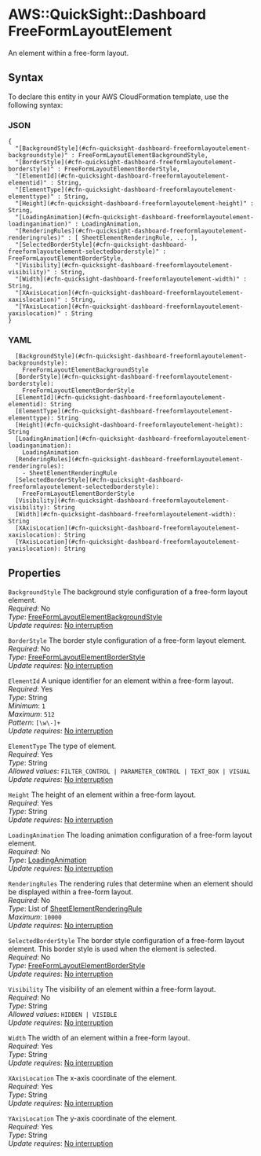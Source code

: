 # AWS::QuickSight::Dashboard FreeFormLayoutElement<a name="aws-properties-quicksight-dashboard-freeformlayoutelement"></a>

An element within a free\-form layout\.

## Syntax<a name="aws-properties-quicksight-dashboard-freeformlayoutelement-syntax"></a>

To declare this entity in your AWS CloudFormation template, use the following syntax:

### JSON<a name="aws-properties-quicksight-dashboard-freeformlayoutelement-syntax.json"></a>

```
{
  "[BackgroundStyle](#cfn-quicksight-dashboard-freeformlayoutelement-backgroundstyle)" : FreeFormLayoutElementBackgroundStyle,
  "[BorderStyle](#cfn-quicksight-dashboard-freeformlayoutelement-borderstyle)" : FreeFormLayoutElementBorderStyle,
  "[ElementId](#cfn-quicksight-dashboard-freeformlayoutelement-elementid)" : String,
  "[ElementType](#cfn-quicksight-dashboard-freeformlayoutelement-elementtype)" : String,
  "[Height](#cfn-quicksight-dashboard-freeformlayoutelement-height)" : String,
  "[LoadingAnimation](#cfn-quicksight-dashboard-freeformlayoutelement-loadinganimation)" : LoadingAnimation,
  "[RenderingRules](#cfn-quicksight-dashboard-freeformlayoutelement-renderingrules)" : [ SheetElementRenderingRule, ... ],
  "[SelectedBorderStyle](#cfn-quicksight-dashboard-freeformlayoutelement-selectedborderstyle)" : FreeFormLayoutElementBorderStyle,
  "[Visibility](#cfn-quicksight-dashboard-freeformlayoutelement-visibility)" : String,
  "[Width](#cfn-quicksight-dashboard-freeformlayoutelement-width)" : String,
  "[XAxisLocation](#cfn-quicksight-dashboard-freeformlayoutelement-xaxislocation)" : String,
  "[YAxisLocation](#cfn-quicksight-dashboard-freeformlayoutelement-yaxislocation)" : String
}
```

### YAML<a name="aws-properties-quicksight-dashboard-freeformlayoutelement-syntax.yaml"></a>

```
  [BackgroundStyle](#cfn-quicksight-dashboard-freeformlayoutelement-backgroundstyle): 
    FreeFormLayoutElementBackgroundStyle
  [BorderStyle](#cfn-quicksight-dashboard-freeformlayoutelement-borderstyle): 
    FreeFormLayoutElementBorderStyle
  [ElementId](#cfn-quicksight-dashboard-freeformlayoutelement-elementid): String
  [ElementType](#cfn-quicksight-dashboard-freeformlayoutelement-elementtype): String
  [Height](#cfn-quicksight-dashboard-freeformlayoutelement-height): String
  [LoadingAnimation](#cfn-quicksight-dashboard-freeformlayoutelement-loadinganimation): 
    LoadingAnimation
  [RenderingRules](#cfn-quicksight-dashboard-freeformlayoutelement-renderingrules): 
    - SheetElementRenderingRule
  [SelectedBorderStyle](#cfn-quicksight-dashboard-freeformlayoutelement-selectedborderstyle): 
    FreeFormLayoutElementBorderStyle
  [Visibility](#cfn-quicksight-dashboard-freeformlayoutelement-visibility): String
  [Width](#cfn-quicksight-dashboard-freeformlayoutelement-width): String
  [XAxisLocation](#cfn-quicksight-dashboard-freeformlayoutelement-xaxislocation): String
  [YAxisLocation](#cfn-quicksight-dashboard-freeformlayoutelement-yaxislocation): String
```

## Properties<a name="aws-properties-quicksight-dashboard-freeformlayoutelement-properties"></a>

`BackgroundStyle`  <a name="cfn-quicksight-dashboard-freeformlayoutelement-backgroundstyle"></a>
The background style configuration of a free\-form layout element\.  
*Required*: No  
*Type*: [FreeFormLayoutElementBackgroundStyle](aws-properties-quicksight-dashboard-freeformlayoutelementbackgroundstyle.md)  
*Update requires*: [No interruption](https://docs.aws.amazon.com/AWSCloudFormation/latest/UserGuide/using-cfn-updating-stacks-update-behaviors.html#update-no-interrupt)

`BorderStyle`  <a name="cfn-quicksight-dashboard-freeformlayoutelement-borderstyle"></a>
The border style configuration of a free\-form layout element\.  
*Required*: No  
*Type*: [FreeFormLayoutElementBorderStyle](aws-properties-quicksight-dashboard-freeformlayoutelementborderstyle.md)  
*Update requires*: [No interruption](https://docs.aws.amazon.com/AWSCloudFormation/latest/UserGuide/using-cfn-updating-stacks-update-behaviors.html#update-no-interrupt)

`ElementId`  <a name="cfn-quicksight-dashboard-freeformlayoutelement-elementid"></a>
A unique identifier for an element within a free\-form layout\.  
*Required*: Yes  
*Type*: String  
*Minimum*: `1`  
*Maximum*: `512`  
*Pattern*: `[\w\-]+`  
*Update requires*: [No interruption](https://docs.aws.amazon.com/AWSCloudFormation/latest/UserGuide/using-cfn-updating-stacks-update-behaviors.html#update-no-interrupt)

`ElementType`  <a name="cfn-quicksight-dashboard-freeformlayoutelement-elementtype"></a>
The type of element\.  
*Required*: Yes  
*Type*: String  
*Allowed values*: `FILTER_CONTROL | PARAMETER_CONTROL | TEXT_BOX | VISUAL`  
*Update requires*: [No interruption](https://docs.aws.amazon.com/AWSCloudFormation/latest/UserGuide/using-cfn-updating-stacks-update-behaviors.html#update-no-interrupt)

`Height`  <a name="cfn-quicksight-dashboard-freeformlayoutelement-height"></a>
The height of an element within a free\-form layout\.  
*Required*: Yes  
*Type*: String  
*Update requires*: [No interruption](https://docs.aws.amazon.com/AWSCloudFormation/latest/UserGuide/using-cfn-updating-stacks-update-behaviors.html#update-no-interrupt)

`LoadingAnimation`  <a name="cfn-quicksight-dashboard-freeformlayoutelement-loadinganimation"></a>
The loading animation configuration of a free\-form layout element\.  
*Required*: No  
*Type*: [LoadingAnimation](aws-properties-quicksight-dashboard-loadinganimation.md)  
*Update requires*: [No interruption](https://docs.aws.amazon.com/AWSCloudFormation/latest/UserGuide/using-cfn-updating-stacks-update-behaviors.html#update-no-interrupt)

`RenderingRules`  <a name="cfn-quicksight-dashboard-freeformlayoutelement-renderingrules"></a>
The rendering rules that determine when an element should be displayed within a free\-form layout\.  
*Required*: No  
*Type*: List of [SheetElementRenderingRule](aws-properties-quicksight-dashboard-sheetelementrenderingrule.md)  
*Maximum*: `10000`  
*Update requires*: [No interruption](https://docs.aws.amazon.com/AWSCloudFormation/latest/UserGuide/using-cfn-updating-stacks-update-behaviors.html#update-no-interrupt)

`SelectedBorderStyle`  <a name="cfn-quicksight-dashboard-freeformlayoutelement-selectedborderstyle"></a>
The border style configuration of a free\-form layout element\. This border style is used when the element is selected\.  
*Required*: No  
*Type*: [FreeFormLayoutElementBorderStyle](aws-properties-quicksight-dashboard-freeformlayoutelementborderstyle.md)  
*Update requires*: [No interruption](https://docs.aws.amazon.com/AWSCloudFormation/latest/UserGuide/using-cfn-updating-stacks-update-behaviors.html#update-no-interrupt)

`Visibility`  <a name="cfn-quicksight-dashboard-freeformlayoutelement-visibility"></a>
The visibility of an element within a free\-form layout\.  
*Required*: No  
*Type*: String  
*Allowed values*: `HIDDEN | VISIBLE`  
*Update requires*: [No interruption](https://docs.aws.amazon.com/AWSCloudFormation/latest/UserGuide/using-cfn-updating-stacks-update-behaviors.html#update-no-interrupt)

`Width`  <a name="cfn-quicksight-dashboard-freeformlayoutelement-width"></a>
The width of an element within a free\-form layout\.  
*Required*: Yes  
*Type*: String  
*Update requires*: [No interruption](https://docs.aws.amazon.com/AWSCloudFormation/latest/UserGuide/using-cfn-updating-stacks-update-behaviors.html#update-no-interrupt)

`XAxisLocation`  <a name="cfn-quicksight-dashboard-freeformlayoutelement-xaxislocation"></a>
The x\-axis coordinate of the element\.  
*Required*: Yes  
*Type*: String  
*Update requires*: [No interruption](https://docs.aws.amazon.com/AWSCloudFormation/latest/UserGuide/using-cfn-updating-stacks-update-behaviors.html#update-no-interrupt)

`YAxisLocation`  <a name="cfn-quicksight-dashboard-freeformlayoutelement-yaxislocation"></a>
The y\-axis coordinate of the element\.  
*Required*: Yes  
*Type*: String  
*Update requires*: [No interruption](https://docs.aws.amazon.com/AWSCloudFormation/latest/UserGuide/using-cfn-updating-stacks-update-behaviors.html#update-no-interrupt)